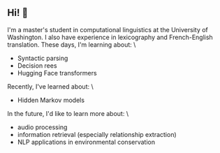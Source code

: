## Hi! 🦎
I'm a master's student in computational linguistics at the University of Washington. I also have experience in lexicography and French-English translation. 
These days, I'm learning about: \
- Syntactic parsing
- Decision rees
- Hugging Face transformers

Recently, I've learned about: \
- Hidden Markov models

In the future, I'd like to learn more about: \
- audio processing
- information retrieval (especially relationship extraction)
- NLP applications in environmental conservation
